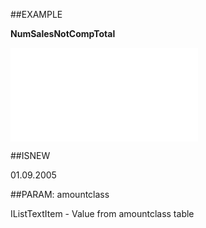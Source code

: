 
##EXAMPLE

**NumSalesNotCompTotal**



![](..\..\Examples\vbs\SOCounter.NumSalesNotCompletedTotal.vb.txt)


##ISNEW

01.09.2005


##PARAM: amountclass

IListTextItem - Value from amountclass table

